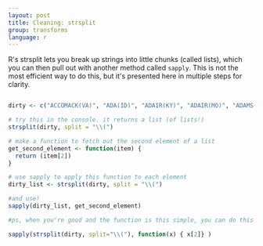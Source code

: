```yaml
---
layout: post
title: Cleaning: strsplit
group: transforms
language: r
---
```

R's strsplit lets you break up strings into little chunks (called lists), which you can then pull out with another method called `sapply`.
This is not the most efficient way to do this, but it's presented here in multiple steps for clarity.

```r

dirty <- c("ACCOMACK(VA)", "ADA(ID)", "ADAIR(KY)", "ADAIR(MO)", "ADAMS(CO)", "ADAMS(IL)", "ADAMS(IN)", "ADAMS(MS)", "ADAMS(NE)", "ADAMS(OH)", "ADAMS(PA)", "ADAMS(WI)", "AIKEN(SC)")

# try this in the console. it returns a list (of lists!)
strsplit(dirty, split = "\\(")

# make a function to fetch out the second element of a list
get_second_element <- function(item) {
  return (item[2])
}

# use sapply to apply this function to each element
dirty_list <- strsplit(dirty, split = "\\(")

#and use!
sapply(dirty_list, get_second_element)

#ps, when you're good and the function is this simple, you can do this all in one line

sapply(strsplit(dirty, split="\\("), function(x) { x[2]} )

```
